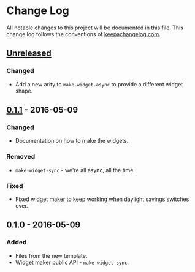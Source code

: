 # Change Log
All notable changes to this project will be documented in this file. This change log follows the conventions of [keepachangelog.com](http://keepachangelog.com/).

## [Unreleased][unreleased]
### Changed
- Add a new arity to `make-widget-async` to provide a different widget shape.

## [0.1.1] - 2016-05-09
### Changed
- Documentation on how to make the widgets.

### Removed
- `make-widget-sync` - we're all async, all the time.

### Fixed
- Fixed widget maker to keep working when daylight savings switches over.

## 0.1.0 - 2016-05-09
### Added
- Files from the new template.
- Widget maker public API - `make-widget-sync`.

[unreleased]: https://github.com/your-name/neo/compare/0.1.1...HEAD
[0.1.1]: https://github.com/your-name/neo/compare/0.1.0...0.1.1
